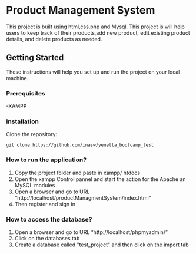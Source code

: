 
# Product Management System

This project is built using html,css,php and Mysql.
This project is will help users to keep track of their products,add new product, edit existing product details, and delete products as needed.

## Getting Started

These instructions will help you set up and run the project on your local machine.

### Prerequisites
-XAMPP

### Installation

 Clone the repository:
   
    git clone https://github.com/inasw/yenetta_bootcamp_test

 ### How to run the application?

 1. Copy the project folder and paste in xampp/     htdocs
 2. Open the xampp Control pannel and start the action for the Apache an MySQL modules
 3. Open a browser and go to URL “http://localhost/productManagmentSystem/index.html”
 4. Then register and sign in
 
 ### How to access the database?

 1. Open a browser and go to URL “http://localhost/phpmyadmin/”
 2. Click on the databases tab
 3. Create a database called "test_project" and then click on the import tab
 